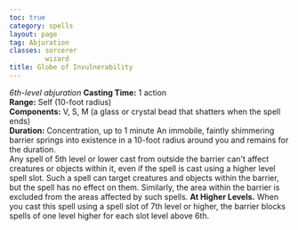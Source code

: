 ```yaml
---
toc: true
category: spells
layout: page
tag: Abjuration
classes: sorcerer
         wizard
title: Globe of Invulnerability 
---
```

_6th-level abjuration_ 
**Casting Time:** 1 action    
**Range:** Self (10-foot radius)    
**Components:** V, S, M (a glass or crystal bead that shatters when the spell ends)    
**Duration:** Concentration, up to 1 minute 
An immobile, faintly shimmering barrier springs into existence in a 10-foot radius around you and remains for the duration.    
Any spell of 5th level or lower cast from outside the barrier can't affect creatures or objects within it, even if the spell is cast using a higher level spell slot. Such a spell can target creatures and objects within the barrier, but the spell has no effect on them. Similarly, the area within the barrier is excluded from the areas affected by such spells. 
**At Higher Levels.** When you cast this spell using a spell slot of 7th level or higher, the barrier blocks spells of one level higher for each slot level above 6th. 